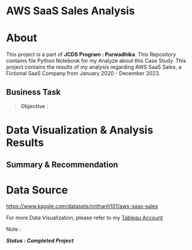# AWS SaaS Sales Analysis
# About
This project is a part of **JCDS Program : Purwadhika**. This Repository contains file Python Notebook for my Analyze about this Case Study.
This project contains the results of my analysis regarding AWS SaaS Sales, a Fictional SaaS Company from January 2020 - December 2023.

## Business Task

> **Objective** : 

# Data Visualization & Analysis Results
## Summary & Recommendation
# Data Source
https://www.kaggle.com/datasets/nnthanh101/aws-saas-sales 

For more Data Visualization, please refer to my [Tableau Account](https://public.tableau.com/app/profile/khotibul.umam8068/viz/SaaS-Sales/SaaSSalesAnalyst)

Note : 

***Status : Completed Project***
